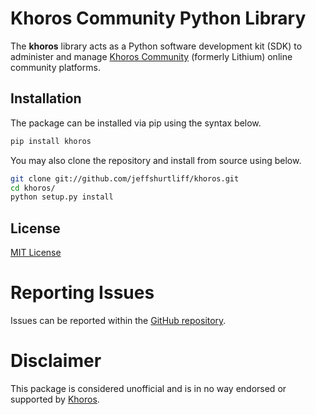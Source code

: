 # Khoros Community Python Library
The  **khoros**  library acts as a Python software development kit (SDK) to administer and manage 
[Khoros Community](https://developer.khoros.com/khoroscommunitydevdocs) (formerly Lithium)  online community platforms.

## Installation
The package can be installed via pip using the syntax below.

``` sh
pip install khoros
```

You may also clone the repository and install from source using below.

``` sh
git clone git://github.com/jeffshurtliff/khoros.git
cd khoros/
python setup.py install
```

## License
[MIT License](https://github.com/jeffshurtliff/khorosjx/blob/master/LICENSE)

# Reporting Issues
Issues can be reported within the [GitHub repository](https://github.com/jeffshurtliff/khoros/issues).

# Disclaimer
This package is considered unofficial and is in no way endorsed or supported by [Khoros](https://www.khoros.com).
